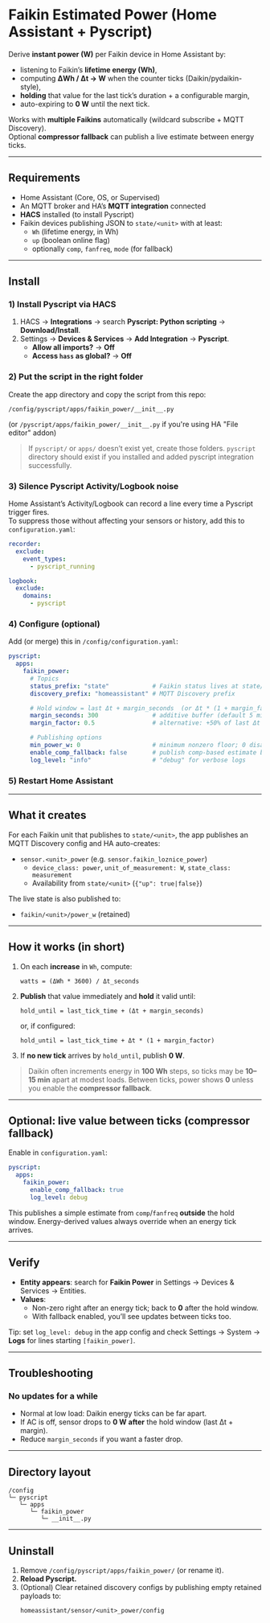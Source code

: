 # Faikin Estimated Power (Home Assistant + Pyscript)

Derive **instant power (W)** per Faikin device in Home Assistant by:
- listening to Faikin’s **lifetime energy (Wh)**,
- computing **ΔWh / Δt → W** when the counter ticks (Daikin/pydaikin-style),
- **holding** that value for the last tick’s duration + a configurable margin,
- auto-expiring to **0 W** until the next tick.

Works with **multiple Faikins** automatically (wildcard subscribe + MQTT Discovery).  
Optional **compressor fallback** can publish a live estimate between energy ticks.

---

## Requirements

- Home Assistant (Core, OS, or Supervised)
- An MQTT broker and HA’s **MQTT integration** connected
- **HACS** installed (to install Pyscript)
- Faikin devices publishing JSON to `state/<unit>` with at least:
  - `Wh` (lifetime energy, in Wh)
  - `up` (boolean online flag)
  - optionally `comp`, `fanfreq`, `mode` (for fallback)

---

## Install

### 1) Install **Pyscript** via HACS
1. HACS → **Integrations** → search **Pyscript: Python scripting** → **Download/Install**.
2. Settings → **Devices & Services** → **Add Integration** → **Pyscript**.
   - **Allow all imports?** → **Off**
   - **Access `hass` as global?** → **Off**

### 2) Put the script in the right folder
Create the app directory and copy the script from this repo:

```
/config/pyscript/apps/faikin_power/__init__.py
```

(or `/pyscript/apps/faikin_power/__init__.py` if you're using HA "File editor" addon)

> If `pyscript/` or `apps/` doesn’t exist yet, create those folders. `pyscript` directory should exist if you installed and added pyscript integration successfully.

### 3) Silence Pyscript Activity/Logbook noise 

Home Assistant’s Activity/Logbook can record a line every time a Pyscript trigger fires.  
To suppress those without affecting your sensors or history, add this to `configuration.yaml`:

```yaml
recorder:
  exclude:
    event_types:
      - pyscript_running

logbook:
  exclude:
    domains:
      - pyscript
```


### 4) Configure (optional)
Add (or merge) this in `/config/configuration.yaml`:

```yaml
pyscript:
  apps:
    faikin_power:
      # Topics
      status_prefix: "state"            # Faikin status lives at state/<unit>
      discovery_prefix: "homeassistant" # MQTT Discovery prefix

      # Hold window = last Δt + margin_seconds  (or Δt * (1 + margin_factor))
      margin_seconds: 300               # additive buffer (default 5 min)
      margin_factor: 0.5                # alternative: +50% of last Δt (use one or the other)

      # Publishing options
      min_power_w: 0                    # minimum nonzero floor; 0 disables
      enable_comp_fallback: false       # publish comp-based estimate between ticks
      log_level: "info"                 # "debug" for verbose logs
```

### 5) Restart Home Assistant

---

## What it creates

For each Faikin unit that publishes to `state/<unit>`, the app publishes an MQTT
Discovery config and HA auto-creates:

- `sensor.<unit>_power` (e.g. `sensor.faikin_loznice_power`)
  - `device_class: power`, `unit_of_measurement: W`, `state_class: measurement`
  - Availability from `state/<unit>` (`{"up": true|false}`)

The live state is also published to:
- `faikin/<unit>/power_w` (retained)

---

## How it works (in short)

1. On each **increase** in `Wh`, compute:
   ```
   watts = (ΔWh * 3600) / Δt_seconds
   ```
2. **Publish** that value immediately and **hold** it valid until:
   ```
   hold_until = last_tick_time + (Δt + margin_seconds)
   ```
   or, if configured:
   ```
   hold_until = last_tick_time + Δt * (1 + margin_factor)
   ```
3. If **no new tick** arrives by `hold_until`, publish **0 W**.

> Daikin often increments energy in **100 Wh** steps, so ticks may be **10–15 min** apart at modest loads. Between ticks, power shows **0** unless you enable the **compressor fallback**.

---

## Optional: live value between ticks (compressor fallback)

Enable in `configuration.yaml`:

```yaml
pyscript:
  apps:
    faikin_power:
      enable_comp_fallback: true
      log_level: debug
```

This publishes a simple estimate from `comp`/`fanfreq` **outside** the hold window.
Energy-derived values always override when an energy tick arrives.

---

## Verify

- **Entity appears**: search for **Faikin <unit> Power** in Settings → Devices & Services → Entities.
- **Values**:
  - Non-zero right after an energy tick; back to **0** after the hold window.
  - With fallback enabled, you’ll see updates between ticks too.

Tip: set `log_level: debug` in the app config and check Settings → System → **Logs** for lines starting `[faikin_power]`.

---

## Troubleshooting

### No updates for a while
- Normal at low load: Daikin energy ticks can be far apart.
- If AC is off, sensor drops to **0 W** **after** the hold window (last Δt + margin).
- Reduce `margin_seconds` if you want a faster drop.

---

## Directory layout

```
/config
└─ pyscript
   └─ apps
      └─ faikin_power
         └─ __init__.py
```

---

## Uninstall

1. Remove `/config/pyscript/apps/faikin_power/` (or rename it).
2. **Reload Pyscript.**
3. (Optional) Clear retained discovery configs by publishing empty retained payloads to:
   ```
   homeassistant/sensor/<unit>_power/config
   ```

